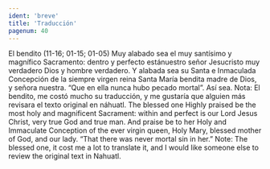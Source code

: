 ```yaml
---
ident: 'breve'
title: 'Traducción'
pagenum: 40
---
```

El bendito (11-16; 01-15; 01-05)
Muy alabado sea el muy santísimo y magnífico Sacramento: dentro y perfecto estánuestro señor Jesucristo muy verdadero Dios y hombre verdadero. Y alabada sea su Santa e Inmaculada Concepción de la siempre virgen reina Santa María bendita madre de Dios, y señora nuestra. “Que en ella nunca hubo pecado mortal”.
Así sea.
Nota: El bendito, me costó mucho su traducción, y me gustaría que alguien más revisara el texto original en náhuatl.
The blessed one
Highly praised be the most holy and magnificent Sacrament: within and perfect is our Lord Jesus Christ, very true God and true man. And praise be to her Holy and Immaculate Conception of the ever virgin queen, Holy Mary, blessed mother of God, and our lady. “That there was never mortal sin in her.”
Note: The blessed one, it cost me a lot to translate it, and I would like someone else to review the original text in Nahuatl.
